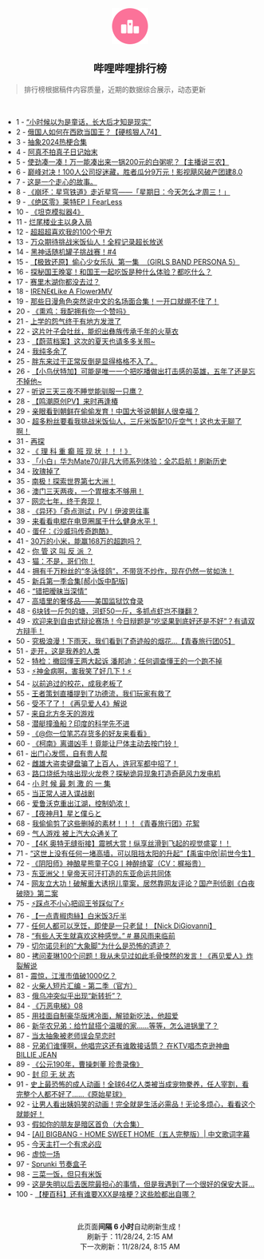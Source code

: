 <div align="center">
    <img src="./assets/icon_rank.png" alt="logo" />
    <h2>哔哩哔哩排行榜</h>
</div>

> 排行榜根据稿件内容质量，近期的数据综合展示，动态更新

<br />

<ul><li><span>1 - <a href=https://www.bilibili.com/BV1GTBsYfExd target=_blank>“小时候以为是童话，长大后才知是现实”</a></span></li><li><span>2 - <a href=https://www.bilibili.com/BV1F5B2YeEJ8 target=_blank>俄国人如何在西欧当国王？【硬核狠人74】</a></span></li><li><span>3 - <a href=https://www.bilibili.com/BV1wizcY1EtP target=_blank>抽象2024热梗合集</a></span></li><li><span>4 - <a href=https://www.bilibili.com/BV1BkzcYrEU8 target=_blank>阿真不拍真子日记始末</a></span></li><li><span>5 - <a href=https://www.bilibili.com/BV1y6z5YnEgP target=_blank>使劲凑一凑！万一能凑出来一锅200元的白粥呢？【主播说三农】</a></span></li><li><span>6 - <a href=https://www.bilibili.com/BV1WQzuYqEun target=_blank>巅峰对决！100人公司捉迷藏，胜者瓜分9万元！影视飓风破产团建8.0</a></span></li><li><span>7 - <a href=https://www.bilibili.com/BV1sTz3YjEf7 target=_blank>这是一个走心的故事。</a></span></li><li><span>8 - <a href=https://www.bilibili.com/BV1aYz3YtE2F target=_blank>《崩坏：星穹铁道》走近星穹——「星期日：今天怎么才周三！」</a></span></li><li><span>9 - <a href=https://www.bilibili.com/BV1edBSYAEWt target=_blank>《绝区零》莱特EP丨FearLess</a></span></li><li><span>10 - <a href=https://www.bilibili.com/BV1ucBqYpEAG target=_blank>《坦克模拟器4》</a></span></li><li><span>11 - <a href=https://www.bilibili.com/BV1PBBYYzE9Q target=_blank>烂尾楼业主以身入局</a></span></li><li><span>12 - <a href=https://www.bilibili.com/BV1EfBWYNEJA target=_blank>超超超喜欢我的100个甲方</a></span></li><li><span>13 - <a href=https://www.bilibili.com/BV1m3zPYbE7G target=_blank>万众期待挑战米饭仙人！全程记录超长放送</a></span></li><li><span>14 - <a href=https://www.bilibili.com/BV1vRBbYVETj target=_blank>黑神话随机罐子挑战赛！#4</a></span></li><li><span>15 - <a href=https://www.bilibili.com/BV1JPzAYLEz1 target=_blank>【极致还原】偷心少女乐队&nbsp;&nbsp;第一集&nbsp;&nbsp;（GIRLS&nbsp;BAND&nbsp;PERSONA&nbsp;5）</a></span></li><li><span>16 - <a href=https://www.bilibili.com/BV1rszPYSEr3 target=_blank>探秘国王晚宴！和国王一起吃饭是种什么体验？都吃什么？</a></span></li><li><span>17 - <a href=https://www.bilibili.com/BV1pmBWYkEn4 target=_blank>赛里木湖你都没去过？</a></span></li><li><span>18 - <a href=https://www.bilibili.com/BV1ajzgYnEMu target=_blank>IRENE《Like&nbsp;A&nbsp;Flower》MV</a></span></li><li><span>19 - <a href=https://www.bilibili.com/BV1TiByYrEe4 target=_blank>那些日漫角色突然说中文的名场面合集！一开口就绷不住了！</a></span></li><li><span>20 - <a href=https://www.bilibili.com/BV1czzcYCEPh target=_blank>《熏鸡：我配拥有你一个赞吗》</a></span></li><li><span>21 - <a href=https://www.bilibili.com/BV1akzPYMERc target=_blank>上学的怨气终于有地方发泄了</a></span></li><li><span>22 - <a href=https://www.bilibili.com/BV19czPYKEg7 target=_blank>这片叶子会吐丝，能织出彝族传承千年的火草衣</a></span></li><li><span>23 - <a href=https://www.bilibili.com/BV1oQzGYPEAy target=_blank>【蔚蓝档案】这次的夏天也请多多关照~</a></span></li><li><span>24 - <a href=https://www.bilibili.com/BV1bxBbYAE7J target=_blank>我纯多余了</a></span></li><li><span>25 - <a href=https://www.bilibili.com/BV1qUzcYqEPr target=_blank>胖东来过于正常反倒是显得格格不入了。</a></span></li><li><span>26 - <a href=https://www.bilibili.com/BV1Ghz3YfEoS target=_blank>【小鸟伏特加】可能是唯一一个把吃播做出打击感的英雄，五年了还是忘不掉他~</a></span></li><li><span>27 - <a href=https://www.bilibili.com/BV1NFBYYqEDR target=_blank>听说三天三夜不睡觉能驯服一只鹰？</a></span></li><li><span>28 - <a href=https://www.bilibili.com/BV1EGBYY4EBa target=_blank>【鸣潮原创PV】来时再逢椿</a></span></li><li><span>29 - <a href=https://www.bilibili.com/BV14kB2YLEDg target=_blank>亲眼看到朝鲜在偷偷发育！中国大爷说朝鲜人很幸福？</a></span></li><li><span>30 - <a href=https://www.bilibili.com/BV1XJzAYNEnB target=_blank>超多粉丝要看我挑战米饭仙人，三斤米饭配10斤空气！这也太无聊了啊！</a></span></li><li><span>31 - <a href=https://www.bilibili.com/BV1e9zcYPEBx target=_blank>再探</a></span></li><li><span>32 - <a href=https://www.bilibili.com/BV13uBsYtECN target=_blank>《&nbsp;理&nbsp;科&nbsp;重&nbsp;癫&nbsp;班&nbsp;现&nbsp;状&nbsp;！！！》</a></span></li><li><span>33 - <a href=https://www.bilibili.com/BV1Buz5YrELe target=_blank>「小白」华为Mate70/非凡大师系列体验：全芯启航！刷新历史</a></span></li><li><span>34 - <a href=https://www.bilibili.com/BV1hmBCY5E1J target=_blank>玫瑰掉了</a></span></li><li><span>35 - <a href=https://www.bilibili.com/BV1Dxz5YfEuZ target=_blank>南极！探索世界第七大洲！</a></span></li><li><span>36 - <a href=https://www.bilibili.com/BV1U1BtY8EFi target=_blank>澳门三天两夜，一个胃根本不够用！</a></span></li><li><span>37 - <a href=https://www.bilibili.com/BV1vizPYGEYb target=_blank>网恋七年，终于奔现！</a></span></li><li><span>38 - <a href=https://www.bilibili.com/BV1P3SFYgER6 target=_blank>《异环》「奇点测试」PV丨伊波恩往事</a></span></li><li><span>39 - <a href=https://www.bilibili.com/BV1XRzcYaEKt target=_blank>来看看电棍在电竞圈属于什么健身水平！</a></span></li><li><span>40 - <a href=https://www.bilibili.com/BV1nRBxY1Eje target=_blank>蛋仔：《沙威玛传奇跑酷》</a></span></li><li><span>41 - <a href=https://www.bilibili.com/BV1fKBhYQEaW target=_blank>30万的小米，能赢168万的超跑吗？</a></span></li><li><span>42 - <a href=https://www.bilibili.com/BV1PaB4YHE8g target=_blank>你&nbsp;管&nbsp;这&nbsp;叫&nbsp;反&nbsp;派&nbsp;？</a></span></li><li><span>43 - <a href=https://www.bilibili.com/BV1xSzwYREeD target=_blank>猫：不是，哥们你！</a></span></li><li><span>44 - <a href=https://www.bilibili.com/BV1C7zPYsESS target=_blank>拥有千万粉丝的“冬泳怪鸽”，不带货不炒作，现在仍然一贫如洗！</a></span></li><li><span>45 - <a href=https://www.bilibili.com/BV1ZkB4YkEcd target=_blank>新兵第一季合集[郝小饭中配版]</a></span></li><li><span>46 - <a href=https://www.bilibili.com/BV1xABvYVEQx target=_blank>“错把暧昧当深情”</a></span></li><li><span>47 - <a href=https://www.bilibili.com/BV1YsBYYEEJa target=_blank>高墙里的奢侈品——美国监狱饮食录</a></span></li><li><span>48 - <a href=https://www.bilibili.com/BV1DQBeYSEHB target=_blank>6块钱一斤包的塘，河虾50一斤，多抓点虾岂不赚翻？</a></span></li><li><span>49 - <a href=https://www.bilibili.com/BV1X7zGY4E45 target=_blank>欢迎来到自由式辩论赛场！今日辩题是“吃坚果到底好还是不好”？有请双方辩手！</a></span></li><li><span>50 - <a href=https://www.bilibili.com/BV19RBBYPEnZ target=_blank>究极浪漫！下雨天，我们看到了奇迹般的烟花…【青春旅行团05】</a></span></li><li><span>51 - <a href=https://www.bilibili.com/BV1N6BYYuEVM target=_blank>走开，这是我养的人类</a></span></li><li><span>52 - <a href=https://www.bilibili.com/BV1fwzGYqEYd target=_blank>特检：撤回懂王两大起诉&nbsp;潘邦迪：任何调查懂王的一个跑不掉</a></span></li><li><span>53 - <a href=https://www.bilibili.com/BV18RzMY1EPn target=_blank>⚡神金病啊，害我笑了好几下！⚡</a></span></li><li><span>54 - <a href=https://www.bilibili.com/BV1AYB4YSECa target=_blank>以前追过的校花，成我老板了</a></span></li><li><span>55 - <a href=https://www.bilibili.com/BV1czzcYCEpb target=_blank>王者策划直播提到了功德流，我们玩家有救了</a></span></li><li><span>56 - <a href=https://www.bilibili.com/BV1hVBsYREzj target=_blank>受不了了！《再见爱人4》解说</a></span></li><li><span>57 - <a href=https://www.bilibili.com/BV1euB4YKEUy target=_blank>来自北方冬天的游戏</a></span></li><li><span>58 - <a href=https://www.bilibili.com/BV1rqzGYCEz3 target=_blank>潜艇撞渔船？印度的科学先不进</a></span></li><li><span>59 - <a href=https://www.bilibili.com/BV1xkB2YVEXR target=_blank>《@你一位笔芯存货多的好友来看看》</a></span></li><li><span>60 - <a href=https://www.bilibili.com/BV1ZcB4YrEEt target=_blank>《柯南》离谱凶手！竟能让尸体主动去按门铃！</a></span></li><li><span>61 - <a href=https://www.bilibili.com/BV1UPBtYbELo target=_blank>出门心发慌，自有贵人帮</a></span></li><li><span>62 - <a href=https://www.bilibili.com/BV1mUBtYtEAQ target=_blank>雌雄大盗卖键盘骗了上百人，连冠军都中招了！</a></span></li><li><span>63 - <a href=https://www.bilibili.com/BV1BYzPY5EN7 target=_blank>路口烧纸为啥出现火龙卷？探秘诡异现象打造奇葩风力发电机</a></span></li><li><span>64 - <a href=https://www.bilibili.com/BV181zPYKEkw target=_blank>小&nbsp;时&nbsp;候&nbsp;最&nbsp;刺&nbsp;激&nbsp;的&nbsp;一&nbsp;集</a></span></li><li><span>65 - <a href=https://www.bilibili.com/BV1oozTYsEeX target=_blank>当正常人进入谍战剧</a></span></li><li><span>66 - <a href=https://www.bilibili.com/BV1icB1YWEEw target=_blank>爱鲁沃克重出江湖，控制奶浓！</a></span></li><li><span>67 - <a href=https://www.bilibili.com/BV1RMzgYRE25 target=_blank>【夜神月】星と僕らと</a></span></li><li><span>68 - <a href=https://www.bilibili.com/BV18BBxYxEMT target=_blank>我偷偷剪了这些删掉的素材！！！《青春旅行团》花絮</a></span></li><li><span>69 - <a href=https://www.bilibili.com/BV172zGYBEZ8 target=_blank>气人游戏&nbsp;被上汽大众通关了</a></span></li><li><span>70 - <a href=https://www.bilibili.com/BV1pSUdYoEEv target=_blank>【4K&nbsp;奥特无缝衔接】震撼大赏！纵享丝滑到飞起的视觉盛宴！！</a></span></li><li><span>71 - <a href=https://www.bilibili.com/BV1g4z5YFEvL target=_blank>“这世上没有任何一堵高墙，可以阻挡太阳的升起”【禹宙中欣|前世今生】</a></span></li><li><span>72 - <a href=https://www.bilibili.com/BV1LTzgY4EZP target=_blank>《阴阳师》神酿星熊童子CG丨神醉绮宴（CV：梶裕贵）</a></span></li><li><span>73 - <a href=https://www.bilibili.com/BV1kwz5YjEzc target=_blank>东亚洲父！皇帝天可汗打造的东亚命运共同体</a></span></li><li><span>74 - <a href=https://www.bilibili.com/BV1qhzPY1Eew target=_blank>网友立大功！破解重大诱拐儿童案，居然靠网友评论？国产刑侦剧《白夜破晓》第二案</a></span></li><li><span>75 - <a href=https://www.bilibili.com/BV1eQBBYKEUb target=_blank>⚡️踩点不小心把阎王爷踩似了⚡️</a></span></li><li><span>76 - <a href=https://www.bilibili.com/BV1bVB1YLEig target=_blank>【一点青椒肉絲】白米饭3斤半</a></span></li><li><span>77 - <a href=https://www.bilibili.com/BV1qqBeYFEi8 target=_blank>任何人都可以烹饪，即使是一只老鼠！【Nick&nbsp;DiGiovanni】</a></span></li><li><span>78 - <a href=https://www.bilibili.com/BV1YUzMYSEKL target=_blank>“有些人天生就喜欢这种感觉。”&nbsp;#&nbsp;暴风雨来临前</a></span></li><li><span>79 - <a href=https://www.bilibili.com/BV1t2zwYoEte target=_blank>切尔诺贝利的&quot;大象脚&quot;为什么是恐怖的遗迹？</a></span></li><li><span>80 - <a href=https://www.bilibili.com/BV195B6YuEfE target=_blank>拷问麦琳100个问题！我从未见过如此毛骨悚然的发言！《再见爱人》炸裂解说</a></span></li><li><span>81 - <a href=https://www.bilibili.com/BV155zAYBEYU target=_blank>震惊，江淮市值破1000亿？</a></span></li><li><span>82 - <a href=https://www.bilibili.com/BV1C2B2YrErB target=_blank>火柴人短片汇编&nbsp;-&nbsp;第二季（官方）</a></span></li><li><span>83 - <a href=https://www.bilibili.com/BV1JKBhY9Efb target=_blank>俄乌冲突似乎出现“新转折”？</a></span></li><li><span>84 - <a href=https://www.bilibili.com/BV1ebBxYYEJE target=_blank>《万恶电梯》08</a></span></li><li><span>85 - <a href=https://www.bilibili.com/BV11GzPYZERi target=_blank>用挂面自制豪华版烤冷面，解锁新吃法，他超爱</a></span></li><li><span>86 - <a href=https://www.bilibili.com/BV1yszMYKEaA target=_blank>新华农兄弟：给竹鼠搭个温暖的家……等等，怎么进锅里了？</a></span></li><li><span>87 - <a href=https://www.bilibili.com/BV1t4zGYHEc2 target=_blank>当太抽象被老师误会早恋时</a></span></li><li><span>88 - <a href=https://www.bilibili.com/BV1cRBxYyE9r target=_blank>兄弟们谁懂啊，他唱完这还有谁敢接话筒？&nbsp;在KTV唱杰克逊神曲BILLIE&nbsp;JEAN</a></span></li><li><span>89 - <a href=https://www.bilibili.com/BV1cfz3Y6ELx target=_blank>《公元190年，曹操刺董&nbsp;珍贵录像》</a></span></li><li><span>90 - <a href=https://www.bilibili.com/BV11MBtYREiR target=_blank>封&nbsp;印&nbsp;无&nbsp;状&nbsp;态</a></span></li><li><span>91 - <a href=https://www.bilibili.com/BV1pmBYYeEPx target=_blank>史上最恐怖的成人动画！全球64亿人类被当成宠物豢养，任人宰割，看完整个人都不好了……《原始星球》</a></span></li><li><span>92 - <a href=https://www.bilibili.com/BV1M1BtYbEM4 target=_blank>让男人看出姨妈笑的动画！完全就是生活必需品！无论多烦心，看看这个就能好！</a></span></li><li><span>93 - <a href=https://www.bilibili.com/BV1XVB4YYEed target=_blank>假如你的朋友是暗区首负（大合集）</a></span></li><li><span>94 - <a href=https://www.bilibili.com/BV1owBmYhEoW target=_blank>[AI]&nbsp;BIGBANG&nbsp;-&nbsp;HOME&nbsp;SWEET&nbsp;HOME（五人完整版）|&nbsp;中文歌词字幕</a></span></li><li><span>95 - <a href=https://www.bilibili.com/BV1eGB4YPEn3 target=_blank>今天主打一个有求必应</a></span></li><li><span>96 - <a href=https://www.bilibili.com/BV1MGBXYFEc3 target=_blank>虚惊一场</a></span></li><li><span>97 - <a href=https://www.bilibili.com/BV1Q7BbYBEWv target=_blank>Sprunki&nbsp;节奏盒子</a></span></li><li><span>98 - <a href=https://www.bilibili.com/BV1NQBtY4EWk target=_blank>三菜一饭，但只有米饭</a></span></li><li><span>99 - <a href=https://www.bilibili.com/BV14DBrYeE1E target=_blank>这是失明以后去医院最担心的事情，但是我遇到了一个很好的保安大哥...</a></span></li><li><span>100 - <a href=https://www.bilibili.com/BV1CqzGYCEK1 target=_blank>【梗百科】还有谁要XXX是啥梗？这些脸都出自哪？</a></span></li></ul>

<br />

<p align=center>此页面<strong>间隔 6 小时</strong>自动刷新生成！<br>刷新于：11/28/24, 2:15 AM<br>下一次刷新：11/28/24, 8:15 AM</p>
